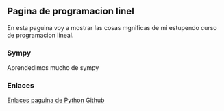 ## Pagina de programacion linel
En esta paguina voy a mostrar las cosas mgnificas de mi estupendo curso de programacion lineal.

### Sympy
Aprendedimos mucho de sympy

### Enlaces
[Enlaces paguina de Python](https://www.python.org/)
[Github](https://github.com/juandiego2104/Programacion-Lineal/deployments)
